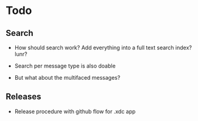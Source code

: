 # Todo

## Search

- How should search work? Add everything into a full text search index?
  lunr?

- Search per message type is also doable

- But what about the multifaced messages?

## Releases

- Release procedure with github flow for .xdc app
